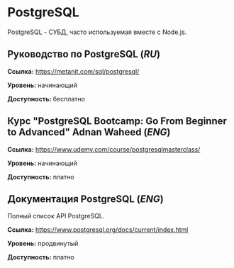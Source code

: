 # PostgreSQL

PostgreSQL - СУБД, часто используемая вместе с Node.js.

## Руководство по PostgreSQL (*RU*)

**Ссылка:** https://metanit.com/sql/postgresql/

**Уровень:** начинающий

**Доступность:** бесплатно

## Курс "PostgreSQL Bootcamp: Go From Beginner to Advanced" Adnan Waheed (*ENG*)

**Ссылка:** https://www.udemy.com/course/postgresqlmasterclass/

**Уровень:** начинающий

**Доступность:** платно

## Документация PostgreSQL (*ENG*)

Полный список API PostgreSQL.

**Ссылка:** https://www.postgresql.org/docs/current/index.html

**Уровень:** продвинутый

**Доступность:** платно